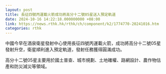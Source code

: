 ```yaml
---
layout: post
title: 長征四號丙運載火箭成功將高分十二號05星送入預定軌道
date: 2024-10-16 14:22:18.000000000 +08:00
link: https://news.rthk.hk/rthk/ch/component/k2/1774770-20241016.htm
categories: rthk
---
```


中國今早在酒泉衛星發射中心使用長征四號丙運載火箭，成功將高分十二號05星發射升空，衛星順利進入預定軌道，發射任務獲得圓滿成功。

高分十二號05星主要用於國土普查、城市規劃、土地確權、路網設計、農作物估產和防災減災等領域。
